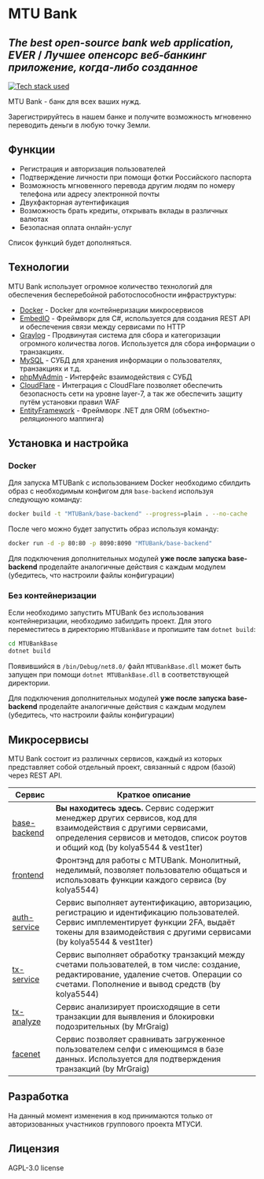 # MTU Bank
## _The best open-source bank web application, EVER_ / _Лучшее опенсорс веб-банкинг приложение, когда-либо созданное_

[![Tech stack used](https://skillicons.dev/icons?i=cs,cloudflare,docker,dotnet,visualstudio,nginx)](https://github.com/MTU-Bank/base-backend)

MTU Bank - банк для всех ваших нужд.

Зарегистрируйтесь в нашем банке и получите возможность мгновенно переводить деньги в любую точку Земли.

## Функции

- Регистрация и авторизация пользователей
- Подтверждение личности при помощи фотки Российского паспорта
- Возможность мгновенного перевода другим людям по номеру телефона или адресу электронной почты
- Двухфакторная аутентификация
- Возможность брать кредиты, открывать вклады в различных валютах
- Безопасная оплата онлайн-услуг

Список функций будет дополняться.

## Технологии

MTU Bank использует огромное количество технологий для обеспечения бесперебойной работоспособности инфраструктуры:

- [Docker](https://www.docker.com/) - Docker для контейнеризации микросервисов
- [EmbedIO](https://github.com/unosquare/embedio) - Фреймворк для C#, используется для создания REST API и обеспечения связи между сервисами по HTTP
- [Graylog](https://graylog.org/) - Продвинутая система для сбора и категоризации огромного количества логов. Используется для сбора информации о транзакциях.
- [MySQL](https://www.mysql.com/) - СУБД для хранения информации о пользователях, транзакциях и т.д.
- [phpMyAdmin](https://www.phpmyadmin.net/) - Интерфейс взаимодействия с СУБД
- [CloudFlare](https://cloudflare.com) - Интеграция с CloudFlare позволяет обеспечить безопасность сети на уровне layer-7, а так же обеспечить защиту путём установки правил WAF
- [EntityFramework](https://learn.microsoft.com/ru-ru/ef/) - Фреймворк .NET для ORM (объектно-реляционного маппинга)

## Установка и настройка

### Docker

Для запуска MTUBank с использованием Docker необходимо сбилдить образ с необходимым конфигом для `base-backend` используя следующую команду:
```bash
docker build -t "MTUBank/base-backend" --progress=plain . --no-cache
```

После чего можно будет запустить образ используя команду:
```bash
docker run -d -p 80:80 -p 8090:8090 "MTUBank/base-backend"
```

Для подключения дополнительных модулей **уже после запуска base-backend** проделайте аналогичные действия с каждым модулем (убедитесь, что настроили файлы конфигурации)


### Без контейнеризации

Если необходимо запустить MTUBank без использования контейнеризации, необходимо забилдить проект. Для этого переместитесь в директорию `MTUBankBase` и пропишите там `dotnet build`:
```bash
cd MTUBankBase
dotnet build
```

Появившийся в `/bin/Debug/net8.0/` файл `MTUBankBase.dll` может быть запущен при помощи `dotnet MTUBankBase.dll` в соответствующей директории.

Для подключения дополнительных модулей **уже после запуска base-backend** проделайте аналогичные действия с каждым модулем (убедитесь, что настроили файлы конфигурации)

## Микросервисы

MTU Bank состоит из различных сервисов, каждый из которых представляет собой отдельный проект, связанный с ядром (базой) через REST API.

| Сервис | Краткое описание |
| ------ | ------ |
| [base-backend](https://github.com/MTU-Bank/base-backend) | **Вы находитесь здесь.** Сервис содержит менеджер других сервисов, код для взаимодействия с другими сервисами, определения сервисов и методов, список роутов и общий код (by kolya5544 & vest1ter) |
| [frontend](https://github.com/MTU-Bank/frontend) | Фронтэнд для работы с MTUBank. Монолитный, неделимый, позволяет пользователю общаться и использовать функции каждого сервиса (by kolya5544) |
| [auth-service](https://github.com/MTU-Bank/auth-service) | Сервис выполняет аутентификацию, авторизацию, регистрацию и идентификацию пользователей. Сервис имплементирует функции 2FA, выдаёт токены для взаимодействия с другими сервисами (by kolya5544 & vest1ter) |
| [tx-service](https://github.com/MTU-Bank/tx-service) | Сервис выполняет обработку транзакций между счетами пользователей, в том числе: создание, редактирование, удаление счетов. Операции со счетами. Пополнение и вывод средств (by kolya5544) |
| [tx-analyze](https://github.com/MTU-Bank/tx-analyze) | Сервис анализирует происходящие в сети транзакции для выявления и блокировки подозрительных (by MrGraig) |
| [facenet](https://github.com/MTU-Bank/facenet) | Сервис позволяет сравнивать загруженное пользователем селфи с имеющимся в базе данных. Используется для подтверждения транзакций (by MrGraig) |

## Разработка

На данный момент изменения в код принимаются только от авторизованных участников группового проекта МТУСИ.

## Лицензия

AGPL-3.0 license